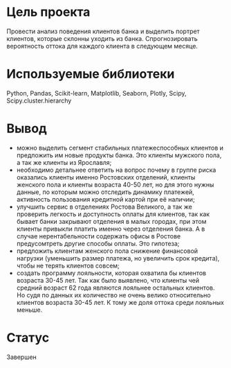 # Цель проекта
Провести анализ поведения клиентов банка и выделить портрет клиентов, которые склонны уходить из банка. Спрогнозировать вероятность оттока для каждого клиента в следующем месяце.
# Используемые библиотеки
Python, Pandas, Scikit-learn, Matplotlib, Seaborn, Plotly, Scipy, Scipy.cluster.hierarchy
# Вывод
- можно выделить сегмент стабильных платежеспособных клиентов и предложить им новые продукты банка. Это клиенты мужского пола, а так же клиенты из Ярославля;
- необходимо детальнее ответить на вопрос почему в группе риска оказались клиенты именно Ростовских отделений, клиенты женского пола и клиенты возраста 40-50 лет, но для этого нужны данные, по которым можно отследить динамику платежей, активность пользования кредитной картой при её наличии;
- улучшить сервис в отделениях Ростова Великого, а так же проверить легкость и доступность оплаты для клиентов, так как бывает банки закрывают отделения в малых городах, при этом клиенты привыкли платить именно через отделения банка. А в случае нерентабельности содержать офисы в Ростове предусомтреть другие способы оплаты. Это гипотеза;
- предложить клиентам женского пола снижение финансовой нагрузки (уменьшить размер платежа, но увеличить срок кредита), чтобы не терять клиентов совсем;
- создать программу лояльности, которая охватила бы клиентов возраста 30-45 лет. Так как было выявлено, что клиенты чей средний возраст 62 года являются лояльнее остальных клиентов. Но судя по данных их количество не очень велико относительно клиентов возраста 30-45 лет. К тому же доля оттока среди лояльных меньше.
# Статус
Завершен
